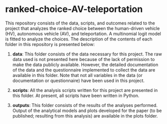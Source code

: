 # ranked-choice-AV-teleportation
This repository consists of the data, scripts, and outcomes related to the project that analyzes the ranked choice between the human-driven vehicle (HV), autonomous vehicle (AV), and teleportation. A multinomial logit model is fitted to analyze the choices. The description of the contents of each folder in this repository is presented below:

1. **data**: This folder consists of the data necessary for this project. The raw data used is not presented here because of the lack of permission to make the data publicly available. However, the detailed documentation of the data and the questionnaire implemented to collect the data are available in this folder. Note that not all variables in the data (or documentation or questionnaire) have been used in this project.

2. **scripts**: All the analysis scripts written for this project are presented in this folder. At present, all scripts have been written in Python.

3. **outputs**: This folder consists of the results of the analyses performed. Output of the analytical models and plots developed for the paper (to be published; resulting from this analysis) are available in the plots folder. 
